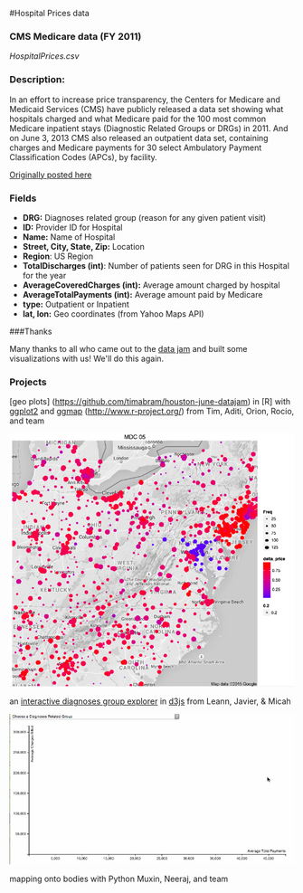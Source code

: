 #Hospital Prices data

### CMS Medicare data (FY 2011)
*HospitalPrices.csv*
### Description:
In an effort to increase price transparency, the Centers for Medicare and Medicaid Services (CMS) have publicly released a data set showing what hospitals charged and what Medicare paid for the 100 most common Medicare inpatient stays (Diagnostic Related Groups or DRGs) in 2011. And on June 3, 2013 CMS also released an outpatient data set, containing charges and Medicare payments for 30 select Ambulatory Payment Classification Codes (APCs), by facility.

[Originally posted here](http://visualizing.org/contests/visualizing-hospital-price-data)

### Fields

* __DRG:__ Diagnoses related group (reason for any given patient visit)
* __ID:__ Provider ID for Hospital
* __Name:__ Name of Hospital
* __Street, City, State, Zip:__ Location
* __Region__: US Region
* __TotalDischarges (int)__: Number of patients seen for DRG in this Hospital for the year
* __AverageCoveredCharges (int):__ Average amount charged by hospital 
* __AverageTotalPayments (int):__ Average amount paid by Medicare
* __type:__ Outpatient or Inpatient
* __lat, lon:__ Geo coordinates (from Yahoo Maps API)

###Thanks

Many thanks to all who came out to the [data jam](http://www.meetup.com/Houston-Data-Visualization-Meetup/events/222584305/) and built some visualizations with us!  We'll do this again. 

### Projects

[geo plots] (https://github.com/timabram/houston-june-datajam) in [R] with [ggplot2](http://ggplot2.org/) and [ggmap](https://sites.google.com/site/davidkahle/ggmap) (http://www.r-project.org/)
from Tim, Aditi, Orion, Rocio, and team

![geo plots in R](geo-maps-in-r.png)

an [interactive diagnoses group explorer](http://bl.ocks.org/micahstubbs/2697195b31c93bb3147a) in [d3js](d3js.org)
from Leann, Javier, & Micah

![interactive diagnoses group explorer in d3js](diagnoses-explorer.gif)

mapping onto bodies with Python 
Muxin, Neeraj, and team
